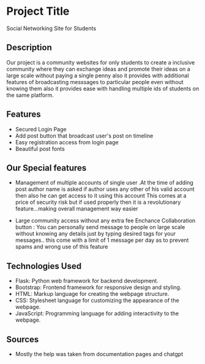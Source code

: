 # Project Title
Social Networking Site for Students

## Description
Our project is a community websites for only students to create a inclusive community where they can exchange 
ideas and promote their ideas on a large scale without paying a single penny also it provides with additional features of broadcasting messsages to particular people even without knowing them also it provides ease with handling multiple ids of students on the same platform.

## Features
- Secured Login Page
- Add post button that broadcast user's post on timeline
- Easy registration access from login page
- Beautiful post fonts 

## Our Special features
- Management of multiple accounts of single user .At the time of adding post author name is asked if author uses any other of his valid account then also he can get access to it using this account
This comes at a price of security risk but if used properly then it is a revolutionary feature...making overall management way easier

- Large community access without any extra fee
Enchance Collaboration button : You can personally send message to people on large scale without knowing any details just by typing desired tags for your messages.. this come with a limit of 1 message per day as to prevent spams and wrong use of this feature


## Technologies Used

- Flask: Python web framework for backend development.
- Bootstrap: Frontend framework for responsive design and styling.
- HTML: Markup language for creating the webpage structure.
- CSS: Stylesheet language for customizing the appearance of the webpage.
- JavaScript: Programming language for adding interactivity to the webpage.

## Sources
- Mostly the help was taken from documentation pages and chatgpt 


